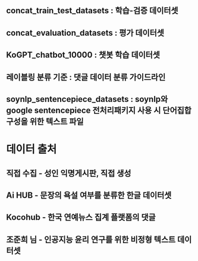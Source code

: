 ## concat_train_test_datasets : 학습-검증 데이터셋
## concat_evaluation_datasets : 평가 데이터셋
## KoGPT_chatbot_10000 :  챗봇 학습 데이터셋
## 레이블링 분류 기준 : 댓글 데이터 분류 가이드라인
## soynlp_sentencepiece_datasets : soynlp와 google sentencepiece 전처리패키지 사용 시 단어집합 구성을 위한 텍스트 파일

# 데이터 출처

## 직접 수집 - 성인 익명게시판, 직접 생성
## Ai HUB - 문장의 욕설 여부를 분류한 한글 데이터셋
## Kocohub - 한국 연예뉴스 집계 플랫폼의 댓글
## 조준희 님 - 인공지능 윤리 연구를 위한 비정형 텍스트 데이터셋
